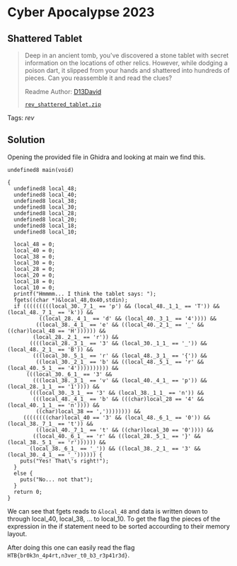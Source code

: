 # Cyber Apocalypse 2023

## Shattered Tablet

> Deep in an ancient tomb, you've discovered a stone tablet with secret information on the locations of other relics. However, while dodging a poison dart, it slipped from your hands and shattered into hundreds of pieces. Can you reassemble it and read the clues?
>
>  Readme Author: [D13David](https://github.com/D13David)
>
> [`rev_shattered_tablet.zip`](rev_shattered_tablet.zip)

Tags: _rev_

## Solution
Opening the provided file in Ghidra and looking at main we find this.

```
undefined8 main(void)

{
  undefined8 local_48;
  undefined8 local_40;
  undefined8 local_38;
  undefined8 local_30;
  undefined8 local_28;
  undefined8 local_20;
  undefined8 local_18;
  undefined8 local_10;
  
  local_48 = 0;
  local_40 = 0;
  local_38 = 0;
  local_30 = 0;
  local_28 = 0;
  local_20 = 0;
  local_18 = 0;
  local_10 = 0;
  printf("Hmmmm... I think the tablet says: ");
  fgets((char *)&local_48,0x40,stdin);
  if (((((((((local_30._7_1_ == 'p') && (local_48._1_1_ == 'T')) && (local_48._7_1_ == 'k')) &&
          ((local_28._4_1_ == 'd' && (local_40._3_1_ == '4')))) &&
         ((local_38._4_1_ == 'e' && ((local_40._2_1_ == '_' && ((char)local_48 == 'H')))))) &&
        (local_28._2_1_ == 'r')) &&
       ((((local_28._3_1_ == '3' && (local_30._1_1_ == '_')) && (local_48._2_1_ == 'B')) &&
        (((local_30._5_1_ == 'r' && (local_48._3_1_ == '{')) &&
         ((local_30._2_1_ == 'b' && ((local_48._5_1_ == 'r' && (local_40._5_1_ == '4')))))))))) &&
      (((local_30._6_1_ == '3' &&
        (((local_38._3_1_ == 'v' && (local_40._4_1_ == 'p')) && (local_28._1_1_ == '1')))) &&
       (((local_30._3_1_ == '3' && (local_38._1_1_ == 'n')) &&
        (((local_48._4_1_ == 'b' && (((char)local_28 == '4' && (local_40._1_1_ == 'n')))) &&
         ((char)local_38 == ',')))))))) &&
     ((((((((char)local_40 == '3' && (local_48._6_1_ == '0')) && (local_38._7_1_ == 't')) &&
         ((local_40._7_1_ == 't' && ((char)local_30 == '0')))) &&
        ((local_40._6_1_ == 'r' && ((local_28._5_1_ == '}' && (local_38._5_1_ == 'r')))))) &&
       (local_38._6_1_ == '_')) && ((local_38._2_1_ == '3' && (local_30._4_1_ == '_')))))) {
    puts("Yes! That\'s right!");
  }
  else {
    puts("No... not that");
  }
  return 0;
}
```
We can see that fgets reads to `&local_48` and data is written down to through local_40, local_38, ... to local_10. To get the flag the pieces of the expression in the if statement need to be sorted accourding to their memory layout.

After doing this one can easily read the flag `HTB{br0k3n_4p4rt,n3ver_t0_b3_r3p41r3d}`.